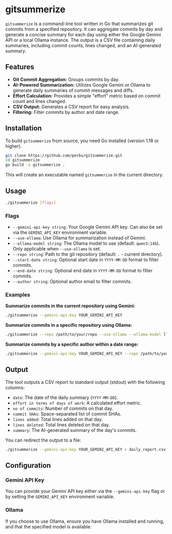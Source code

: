 # gitsummerize

`gitsummerize` is a command-line tool written in Go that summarizes git commits from a specified repository. It can aggregate commits by day and generate a concise summary for each day using either the Google Gemini API or a local Ollama instance. The output is a CSV file containing daily summaries, including commit counts, lines changed, and an AI-generated summary.

## Features

*   **Git Commit Aggregation:** Groups commits by day.
*   **AI-Powered Summarization:** Utilizes Google Gemini or Ollama to generate daily summaries of commit messages and diffs.
*   **Effort Calculation:** Provides a simple "effort" metric based on commit count and lines changed.
*   **CSV Output:** Generates a CSV report for easy analysis.
*   **Filtering:** Filter commits by author and date range.

## Installation

To build `gitsummerize` from source, you need Go installed (version 1.18 or higher).

```bash
git clone https://github.com/perbu/gitsummerize.git
cd gitsummerize
go build -o gitsummerize .
```

This will create an executable named `gitsummerize` in the current directory.

## Usage

```bash
./gitsummerize [flags]
```

### Flags

*   `--gemini-api-key string`: Your Google Gemini API key. Can also be set via the `GEMINI_API_KEY` environment variable.
*   `--use-ollama`: Use Ollama for summarization instead of Gemini.
*   `--ollama-model string`: The Ollama model to use (default: `qwen3:14b`). Only applicable when `--use-ollama` is set.
*   `--repo string`: Path to the git repository (default: `.` - current directory).
*   `--start-date string`: Optional start date in `YYYY-MM-DD` format to filter commits.
*   `--end-date string`: Optional end date in `YYYY-MM-DD` format to filter commits.
*   `--author string`: Optional author email to filter commits.

### Examples

**Summarize commits in the current repository using Gemini:**

```bash
./gitsummerize --gemini-api-key YOUR_GEMINI_API_KEY
```

**Summarize commits in a specific repository using Ollama:**

```bash
./gitsummerize --repo /path/to/your/repo --use-ollama --ollama-model llama3
```

**Summarize commits by a specific author within a date range:**

```bash
./gitsummerize --gemini-api-key YOUR_GEMINI_API_KEY --repo /path/to/your/repo --author "john.doe@example.com" --start-date "2024-01-01" --end-date "2024-01-31"
```

## Output

The tool outputs a CSV report to standard output (stdout) with the following columns:

*   `date`: The date of the daily summary (`YYYY-MM-DD`).
*   `effort in terms of days of work`: A calculated effort metric.
*   `no of commits`: Number of commits on that day.
*   `commit SHAs`: Space-separated list of commit SHAs.
*   `lines added`: Total lines added on that day.
*   `lines deleted`: Total lines deleted on that day.
*   `summary`: The AI-generated summary of the day's commits.

You can redirect the output to a file:

```bash
./gitsummerize --gemini-api-key YOUR_GEMINI_API_KEY > daily_report.csv
```

## Configuration

### Gemini API Key

You can provide your Gemini API key either via the `--gemini-api-key` flag or by setting the `GEMINI_API_KEY` environment variable.

### Ollama

If you choose to use Ollama, ensure you have Ollama installed and running, and that the specified model is available.
